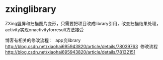 # zxinglibrary
ZXing竖屏和扫描图片变形，只需要把项目改成library引用，改变扫描结果处理，activity实现onactivityforresult方法接受

博客有相关的修改流程：
  app变library http://blog.csdn.net/xiaohai695943820/article/details/78039763
  修改流程 http://blog.csdn.net/xiaohai695943820/article/details/78132151
